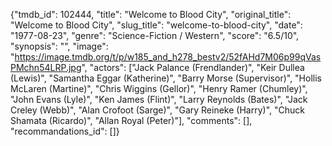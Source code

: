 {"tmdb_id": 102444, "title": "Welcome to Blood City", "original_title": "Welcome to Blood City", "slug_title": "welcome-to-blood-city", "date": "1977-08-23", "genre": "Science-Fiction / Western", "score": "6.5/10", "synopsis": "", "image": "https://image.tmdb.org/t/p/w185_and_h278_bestv2/52fAHd7M06p99qVasPMchn54LRP.jpg", "actors": ["Jack Palance (Frendlander)", "Keir Dullea (Lewis)", "Samantha Eggar (Katherine)", "Barry Morse (Supervisor)", "Hollis McLaren (Martine)", "Chris Wiggins (Gellor)", "Henry Ramer (Chumley)", "John Evans (Lyle)", "Ken James (Flint)", "Larry Reynolds (Bates)", "Jack Creley (Webb)", "Alan Crofoot (Sarge)", "Gary Reineke (Harry)", "Chuck Shamata (Ricardo)", "Allan Royal (Peter)"], "comments": [], "recommandations_id": []}